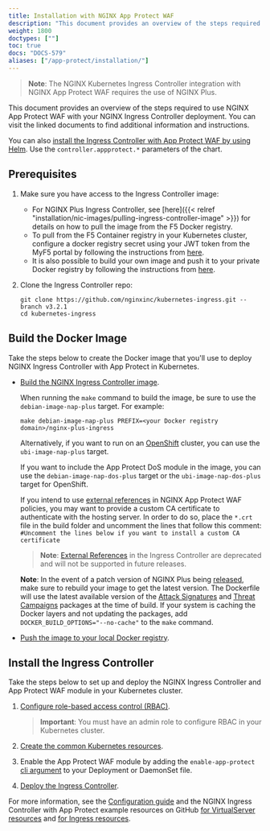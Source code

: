 ```yaml
---
title: Installation with NGINX App Protect WAF
description: "This document provides an overview of the steps required to use NGINX App Protect WAF with your NGINX Ingress Controller deployment."
weight: 1800
doctypes: [""]
toc: true
docs: "DOCS-579"
aliases: ["/app-protect/installation/"]
---
```


> **Note**: The NGINX Kubernetes Ingress Controller integration with NGINX App Protect WAF requires the use of NGINX Plus.

This document provides an overview of the steps required to use NGINX App Protect WAF with your NGINX Ingress Controller deployment. You can visit the linked documents to find additional information and instructions.

You can also [install the Ingress Controller with App Protect WAF by using Helm](/nginx-ingress-controller/installation/installation-with-helm/). Use the `controller.appprotect.*` parameters of the chart.

## Prerequisites

1. Make sure you have access to the Ingress Controller image:
    - For NGINX Plus Ingress Controller, see [here]({{< relref "installation/nic-images/pulling-ingress-controller-image" >}}) for details on how to pull the image from the F5 Docker registry.
    - To pull from the F5 Container registry in your Kubernetes cluster, configure a docker registry secret using your JWT token from the MyF5 portal by following the instructions from [here](/nginx-ingress-controller/installation/using-the-jwt-token-docker-secret).
    - It is also possible to build your own image and push it to your private Docker registry by following the instructions from [here](/nginx-ingress-controller/installation/building-ingress-controller-image).
2. Clone the Ingress Controller repo:

    ```console
    git clone https://github.com/nginxinc/kubernetes-ingress.git --branch v3.2.1
    cd kubernetes-ingress
    ```

## Build the Docker Image

Take the steps below to create the Docker image that you'll use to deploy NGINX Ingress Controller with App Protect in Kubernetes.

- [Build the NGINX Ingress Controller image](/nginx-ingress-controller/installation/building-ingress-controller-image).

    When running the `make` command to build the image, be sure to use the `debian-image-nap-plus` target. For example:

    ```console
    make debian-image-nap-plus PREFIX=<your Docker registry domain>/nginx-plus-ingress
    ```

    Alternatively, if you want to run on an [OpenShift](https://www.openshift.com/) cluster, you can use the `ubi-image-nap-plus` target.

    If you want to include the App Protect DoS module in the image, you can use the `debian-image-nap-dos-plus` target or the `ubi-image-nap-dos-plus` target for OpenShift.

    If you intend to use [external references](https://docs.nginx.com/nginx-app-protect/configuration/#external-references) in NGINX App Protect WAF policies, you may want to provide a custom CA certificate to authenticate with the hosting server.
    In order to do so, place the `*.crt` file in the build folder and uncomment the lines that follow this comment:
    `#Uncomment the lines below if you want to install a custom CA certificate`

     > **Note**: [External References](/nginx-app-protect/configuration-guide/configuration/#external-references) in the Ingress Controller are deprecated and will not be supported in future releases.

    **Note**: In the event of a patch version of NGINX Plus being [released](/nginx/releases/), make sure to rebuild your image to get the latest version. The Dockerfile will use the latest available version of the [Attack Signatures](/nginx-app-protect/configuration/#attack-signatures) and [Threat Campaigns](/nginx-app-protect/configuration/#threat-campaigns) packages at the time of build. If your system is caching the Docker layers and not updating the packages, add `DOCKER_BUILD_OPTIONS="--no-cache"` to the `make` command.

- [Push the image to your local Docker registry](/nginx-ingress-controller/installation/building-ingress-controller-image/#building-the-image-and-pushing-it-to-the-private-registry).

## Install the Ingress Controller

Take the steps below to set up and deploy the NGINX Ingress Controller and App Protect WAF module in your Kubernetes cluster.

1. [Configure role-based access control (RBAC)](/nginx-ingress-controller/installation/installation-with-manifests/#1-configure-rbac).

    > **Important**: You must have an admin role to configure RBAC in your Kubernetes cluster.

2. [Create the common Kubernetes resources](/nginx-ingress-controller/installation/installation-with-manifests/#2-create-common-resources).
3. Enable the App Protect WAF module by adding the `enable-app-protect` [cli argument](/nginx-ingress-controller/configuration/global-configuration/command-line-arguments/#cmdoption-enable-app-protect) to your Deployment or DaemonSet file.
4. [Deploy the Ingress Controller](/nginx-ingress-controller/installation/installation-with-manifests/#3-deploy-the-ingress-controller).

For more information, see the [Configuration guide](/nginx-ingress-controller/app-protect/configuration) and the NGINX Ingress Controller with App Protect example resources on GitHub [for VirtualServer resources](https://github.com/nginxinc/kubernetes-ingress/tree/v3.2.1/examples/custom-resources/app-protect-waf) and [for Ingress resources](https://github.com/nginxinc/kubernetes-ingress/tree/v3.2.1/examples/ingress-resources/app-protect-waf).
